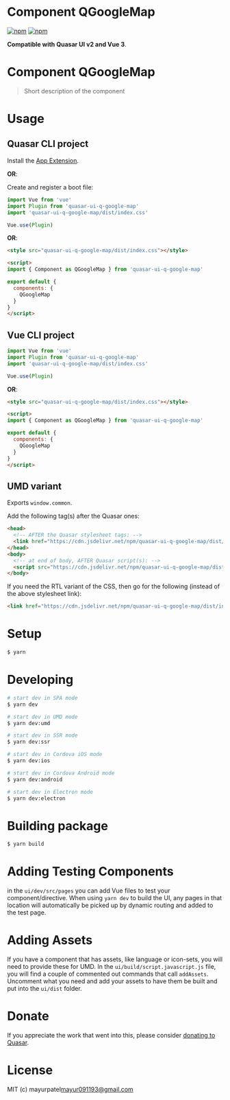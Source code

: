 # Component QGoogleMap

[![npm](https://img.shields.io/npm/v/quasar-ui-q-google-map.svg?label=quasar-ui-q-google-map)](https://www.npmjs.com/package/quasar-ui-q-google-map)
[![npm](https://img.shields.io/npm/dt/quasar-ui-q-google-map.svg)](https://www.npmjs.com/package/quasar-ui-q-google-map)

**Compatible with Quasar UI v2 and Vue 3**.

# Component QGoogleMap
> Short description of the component


# Usage

## Quasar CLI project

Install the [App Extension](../app-extension).

**OR**:

Create and register a boot file:

```js
import Vue from 'vue'
import Plugin from 'quasar-ui-q-google-map'
import 'quasar-ui-q-google-map/dist/index.css'

Vue.use(Plugin)
```

**OR**:

```html
<style src="quasar-ui-q-google-map/dist/index.css"></style>

<script>
import { Component as QGoogleMap } from 'quasar-ui-q-google-map'

export default {
  components: {
    QGoogleMap
  }
}
</script>
```

## Vue CLI project

```js
import Vue from 'vue'
import Plugin from 'quasar-ui-q-google-map'
import 'quasar-ui-q-google-map/dist/index.css'

Vue.use(Plugin)
```

**OR**:

```html
<style src="quasar-ui-q-google-map/dist/index.css"></style>

<script>
import { Component as QGoogleMap } from 'quasar-ui-q-google-map'

export default {
  components: {
    QGoogleMap
  }
}
</script>
```

## UMD variant

Exports `window.common`.

Add the following tag(s) after the Quasar ones:

```html
<head>
  <!-- AFTER the Quasar stylesheet tags: -->
  <link href="https://cdn.jsdelivr.net/npm/quasar-ui-q-google-map/dist/index.min.css" rel="stylesheet" type="text/css">
</head>
<body>
  <!-- at end of body, AFTER Quasar script(s): -->
  <script src="https://cdn.jsdelivr.net/npm/quasar-ui-q-google-map/dist/index.umd.min.js"></script>
</body>
```
If you need the RTL variant of the CSS, then go for the following (instead of the above stylesheet link):
```html
<link href="https://cdn.jsdelivr.net/npm/quasar-ui-q-google-map/dist/index.rtl.min.css" rel="stylesheet" type="text/css">
```

# Setup
```bash
$ yarn
```

# Developing
```bash
# start dev in SPA mode
$ yarn dev

# start dev in UMD mode
$ yarn dev:umd

# start dev in SSR mode
$ yarn dev:ssr

# start dev in Cordova iOS mode
$ yarn dev:ios

# start dev in Cordova Android mode
$ yarn dev:android

# start dev in Electron mode
$ yarn dev:electron
```

# Building package
```bash
$ yarn build
```

# Adding Testing Components
in the `ui/dev/src/pages` you can add Vue files to test your component/directive. When using `yarn dev` to build the UI, any pages in that location will automatically be picked up by dynamic routing and added to the test page.

# Adding Assets
If you have a component that has assets, like language or icon-sets, you will need to provide these for UMD. In the `ui/build/script.javascript.js` file, you will find a couple of commented out commands that call `addAssets`. Uncomment what you need and add your assets to have them be built and put into the `ui/dist` folder.

# Donate
If you appreciate the work that went into this, please consider [donating to Quasar](https://donate.quasar.dev).

# License
MIT (c) mayurpatel<mayur091193@gmail.com>
